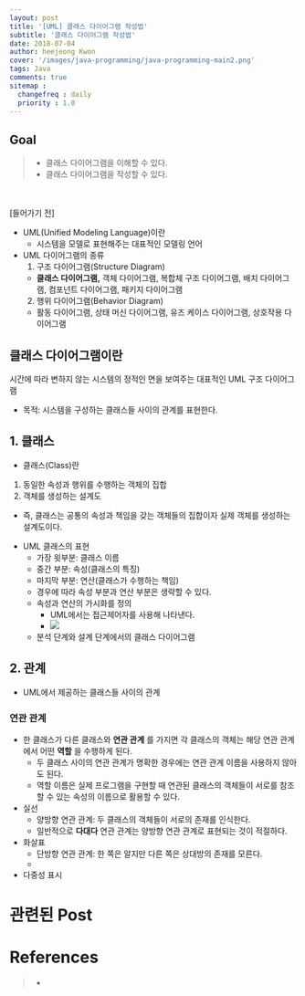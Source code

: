 ```yaml
---
layout: post
title: '[UML] 클래스 다이어그램 작성법'
subtitle: '클래스 다이어그램 작성법'
date: 2018-07-04
author: heejeong Kwon
cover: '/images/java-programming/java-programming-main2.png'
tags: Java
comments: true
sitemap :
  changefreq : daily
  priority : 1.0
---
```



## Goal
> - 클래스 다이어그램을 이해할 수 있다.
> - 클래스 다이어그램을 작성할 수 있다.


<br><br>
[들어가기 전]
* UML(Unified Modeling Language)이란
  * 시스템을 모델로 표현해주는 대표적인 모델링 언어
* UML 다이어그램의 종류
  1. 구조 다이어그램(Structure Diagram)
    * **클래스 다이어그램,** 객체 다이어그램, 복합체 구조 다이어그램, 배치 다이어그램, 컴포넌트 다이어그램, 패키지 다이어그램
  2. 행위 다이어그램(Behavior Diagram)
    * 활동 다이어그램, 상태 머신 다이어그램, 유즈 케이스 다이어그램, 상호작용 다이어그램


## 클래스 다이어그램이란
시간에 따라 변하지 않는 시스템의 정적인 면을 보여주는 대표적인 UML 구조 다이어그램
* 목적: 시스템을 구성하는 클래스들 사이의 관계를 표현한다.


## 1. 클래스
* 클래스(Class)란
1. 동일한 속성과 행위를 수행하는 객체의 집합
2. 객체를 생성하는 설계도
  * 즉, 클래스는 공통의 속성과 책임을 갖는 객체들의 집합이자 실제 객체를 생성하는 설계도이다.

<!-- ~~~Java
public class Cat {
  private String name;

  public void meow() {
    System.out.println(name + "~~ 웁니다.");
  }

  public Cat(String name) {
    this.name = name;
  }
}
~~~   -->

* UML 클래스의 표현
  * 가장 윗부분: 클래스 이름
  * 중간 부분: 속성(클래스의 특징)
  * 마지막 부분: 연산(클래스가 수행하는 책임)
  <!-- * ![](/images/class-diagram/access-controller.png) -->
  * 경우에 따라 속성 부분과 연산 부분은 생략할 수 있다.
  * 속성과 연산의 가시화를 정의
    * UML에서는 접근제어자를 사용해 나타낸다.
    * ![](/images/class-diagram/access-controller.png)
  * 분석 단계와 설계 단계에서의 클래스 다이어그램
    <!-- * ![](/images/class-diagram/access-controller.png) -->


## 2. 관계
* UML에서 제공하는 클래스들 사이의 관계
  <!-- * ![](/images/class-diagram/access-controller.png) -->

### 연관 관계
* 한 클래스가 다른 클래스와 **연관 관계** 를 가지면 각 클래스의 객체는 해당 연관 관계에서 어떤 **역할** 을 수행하게 된다.
  * 두 클래스 사이의 연관 관계가 명확한 경우에는 연관 관계 이름을 사용하지 않아도 된다.
  * 역할 이름은 실제 프로그램을 구현할 때 연관된 클래스의 객체들이 서로를 참조할 수 있는 속성의 이름으로 활용할 수 있다.
* 실선
  * 양방향 연관 관계: 두 클래스의 객체들이 서로의 존재를 인식한다.
  * 일반적으로 **다대다** 연관 관계는 양방향 연관 관계로 표현되는 것이 적절하다.
* 화살표
  * 단방향 연관 관계: 한 쪽은 알지만 다른 쪽은 상대방의 존재를 모른다.
  *
* 다중성 표시
  <!-- * ![](/images/class-diagram/access-controller.png) -->

# 관련된 Post

# References
> - []()

